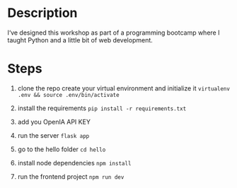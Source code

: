 # Description
I‘ve designed this workshop as part of a programming bootcamp where I taught Python and a little bit of web development.


# Steps

1. clone the repo
create your virtual environment and initialize it
`virtualenv .env && source .env/bin/activate`

2. install the requirements
`pip install -r requirements.txt`

3. add you OpenIA API KEY

4. run the server
`flask app`

5. go to the hello folder
`cd hello`

6. install node dependencies
`npm install`

7. run the frontend project
`npm run dev`